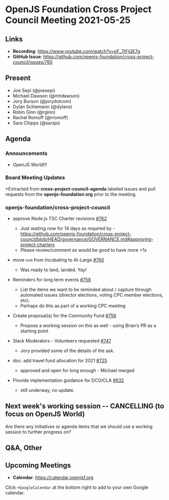 # OpenJS Foundation Cross Project Council Meeting 2021-05-25

## Links

* **Recording**: https://www.youtube.com/watch?v=pF_7tFjQE7g
* **GitHub Issue**: https://github.com/openjs-foundation/cross-project-council/issues/765

## Present

* Joe Sepi (@joesepi)
* Michael Dawson (@mhdawson)
* Jory Burson (@jorydotcom)
* Dylan Schiemann (@dylans)
* Robin Ginn (@rginn)
* Rachel Romoff (@rromoff)
* Sara Chipps (@sarajo)

## Agenda

### Announcements
* OpenJS World!!!


### Board Meeting Updates

*Extracted from **cross-project-council-agenda** labeled issues and pull requests from the **openjs-foundation org** prior to the meeting.

### openjs-foundation/cross-project-council

* approve Node.js TSC Charter revisions [#762](https://github.com/openjs-foundation/cross-project-council/issues/762)
  * Just waiting now for 14 days as required by -https://github.com/openjs-foundation/cross-project-council/blob/HEAD/governance/GOVERNANCE.md#approving-project-charters
  * Please review/comment as would be good to have more +1s

* move `nvm` from Incubating to At-Large [#760](https://github.com/openjs-foundation/cross-project-council/pull/760)
  * Was ready to land, landed. Yay!

* Reminders for long term events [#758](https://github.com/openjs-foundation/cross-project-council/issues/758)
  * List the items we want to be reminded about / capture through automated issues (director elections, voting CPC member elections, etc).
  * Perhaps do this as part of a working CPC meeting

* Create proposal(s) for the Community Fund [#756](https://github.com/openjs-foundation/cross-project-council/issues/756)
  * Propose a working session on this as well - using Brian’s PR as a starting point

* Slack Moderators - Volunteers requested [#747](https://github.com/openjs-foundation/cross-project-council/issues/747)
  * Jory provided some of the details of the ask.

* doc: add travel fund allocation for 2021 [#725](https://github.com/openjs-foundation/cross-project-council/pull/725)
  * approved and open for long enough - Michael merged

* Provide implementation guidance for DCO/CLA [#632](https://github.com/openjs-foundation/cross-project-council/issues/632)
  * still underway, no update.


## Next week's working session -- CANCELLING (to focus on OpenJS World) 

Are there any initiatives or agenda items that we should use a working session to further progress on?

## Q&A, Other

## Upcoming Meetings

* **Calendar**: <https://calendar.openjsf.org>

Click `+GoogleCalendar` at the bottom right to add to your own Google calendar.
